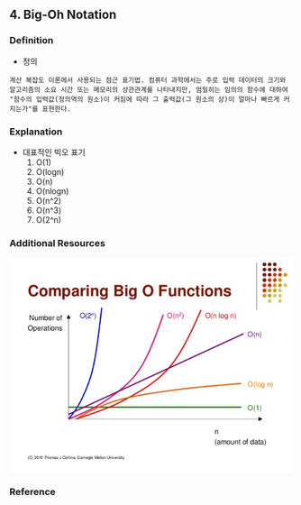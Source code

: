 ## 4. Big-Oh Notation

### Definition

- 정의
```
계산 복잡도 이론에서 사용되는 점근 표기법. 컴퓨터 과학에서는 주로 입력 데이터의 크기와 알고리즘의 소요 시간 또는 메모리의 상관관계를 나타내지만, 엄밀히는 임의의 함수에 대하여 "함수의 입력값(정의역의 원소)이 커짐에 따라 그 출력값(그 원소의 상)이 얼마나 빠르게 커지는가"를 표현한다.
```

### Explanation

- 대표적인 빅오 표기
    1. O(1)
    2. O(logn)
    3. O(n)
    4. O(nlogn)
    4. O(n^2)
    5. O(n^3)
    6. O(2^n)



### Additional Resources

![시간그래프함수_그래프](./img/시간복잡도_함수그래프.jpg)

### Reference